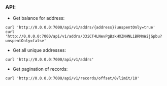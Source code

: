 ### API:
* Get balance for address:
```
curl 'http://0.0.0.0:7000/api/v1/addrs/{address}?unspentOnly=true'
curl 'http://0.0.0.0:7000/api/v1/addrs/33iCT4LNevPgBzkHXZNHNLiBRMmWijGpbu?unspentOnly=false'
```
* Get all unique addresses:
```
curl 'http://0.0.0.0:7000/api/v1/addrs'
```
* Get pagination of records:
```
curl 'http://0.0.0.0:7000/api/v1/records/offset/0/limit/10'
```